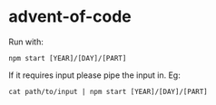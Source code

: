 # advent-of-code

Run with:

```
npm start [YEAR]/[DAY]/[PART]
```

If it requires input please pipe the input in. Eg:

```
cat path/to/input | npm start [YEAR]/[DAY]/[PART]
```
